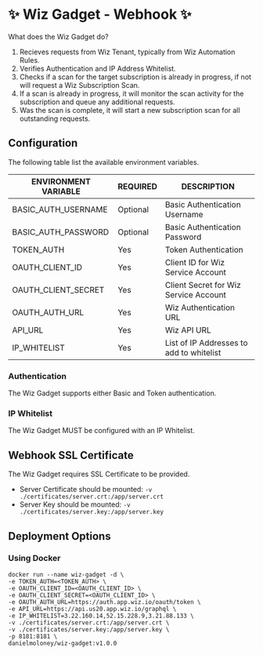 # ✨ Wiz Gadget - Webhook ✨

What does the Wiz Gadget do?
1. Recieves requests from Wiz Tenant, typically from Wiz Automation Rules.
2. Verifies Authentication and IP Address Whitelist.
3. Checks if a scan for the target subscription is already in progress, if not will request a Wiz Subscription Scan.
4. If a scan is already in progress, it will monitor the scan activity for the subscription and queue any additional requests.
5. Was the scan is complete, it will start a new subscription scan for all outstanding requests.

## Configuration
The following table list the available environment variables.

|             ENVIRONMENT VARIABLE                    |   REQUIRED   |          DESCRIPTION                                  |
|-----------------------------------------------------|--------------|-------------------------------------------------------|
| BASIC_AUTH_USERNAME                                 | Optional     | Basic Authentication Username                         |
| BASIC_AUTH_PASSWORD                                 | Optional     | Basic Authentication Password                         |
| TOKEN_AUTH                                          | Yes          | Token Authentication                                  |
| OAUTH_CLIENT_ID                                     | Yes          | Client ID for Wiz Service Account                     |
| OAUTH_CLIENT_SECRET                                 | Yes          | Client Secret for Wiz Service Account                 |
| OAUTH_AUTH_URL                                      | Yes          | Wiz Authentication URL                                |
| API_URL                                             | Yes          | Wiz API URL                                           |
| IP_WHITELIST                                        | Yes          | List of IP Addresses to add to whitelist              |

### Authentication
The Wiz Gadget supports either Basic and Token authentication.

### IP Whitelist
The Wiz Gadget MUST be configured with an IP Whitelist.

## Webhook SSL Certificate
The Wiz Gadget requires SSL Certificate to be provided.

- Server Certificate should be mounted: `-v ./certificates/server.crt:/app/server.crt`
- Server Key should be mounted: `-v ./certificates/server.key:/app/server.key`

## Deployment Options
### Using Docker
``` console
docker run --name wiz-gadget -d \
-e TOKEN_AUTH=<TOKEN_AUTH> \
-e OAUTH_CLIENT_ID=<OAUTH_CLIENT_ID> \
-e OAUTH_CLIENT_SECRET=<OAUTH_CLIENT_ID> \
-e OAUTH_AUTH_URL=https://auth.app.wiz.io/oauth/token \
-e API_URL=https://api.us20.app.wiz.io/graphql \
-e IP_WHITELIST=3.22.160.14,52.15.228.9,3.21.88.133 \
-v ./certificates/server.crt:/app/server.crt \
-v ./certificates/server.key:/app/server.key \
-p 8181:8181 \
danielmoloney/wiz-gadget:v1.0.0
```